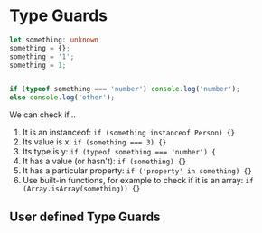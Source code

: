 # Type Guards

```ts
let something: unknown
something = {};
something = '1';
something = 1;


if (typeof something === 'number') console.log('number');
else console.log('other');
```

We can check if...
1. It is an instanceof: `if (something instanceof Person) {}`
2. Its value is x: `if (something === 3) {}`
3. Its type is y: `if (typeof something === 'number') {`
4. It has a value (or hasn't): `if (something) {}`
5. It has a particular property: `if ('property' in something) {}`
6. Use built-in functions, for example to check if it is an array: `if (Array.isArray(something)) {}`

## User defined Type Guards

<!--
  TODO
-->

